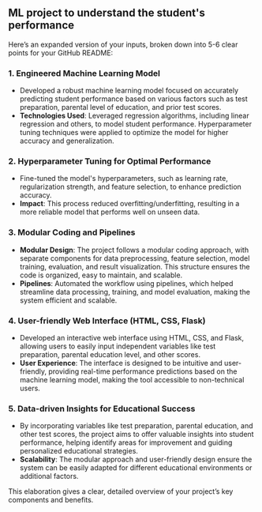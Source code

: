 ## ML project to understand the student's performance

Here’s an expanded version of your inputs, broken down into 5-6 clear points for your GitHub README:

### 1. **Engineered Machine Learning Model**  
   - Developed a robust machine learning model focused on accurately predicting student performance based on various factors such as test preparation, parental level of education, and prior test scores.
   - **Technologies Used**: Leveraged regression algorithms, including linear regression and others, to model student performance. Hyperparameter tuning techniques were applied to optimize the model for higher accuracy and generalization.

### 2. **Hyperparameter Tuning for Optimal Performance**  
   - Fine-tuned the model's hyperparameters, such as learning rate, regularization strength, and feature selection, to enhance prediction accuracy.
   - **Impact**: This process reduced overfitting/underfitting, resulting in a more reliable model that performs well on unseen data.

### 3. **Modular Coding and Pipelines**  
   - **Modular Design**: The project follows a modular coding approach, with separate components for data preprocessing, feature selection, model training, evaluation, and result visualization. This structure ensures the code is organized, easy to maintain, and scalable.
   - **Pipelines**: Automated the workflow using pipelines, which helped streamline data processing, training, and model evaluation, making the system efficient and scalable.

### 4. **User-friendly Web Interface (HTML, CSS, Flask)**  
   - Developed an interactive web interface using HTML, CSS, and Flask, allowing users to easily input independent variables like test preparation, parental education level, and other scores.
   - **User Experience**: The interface is designed to be intuitive and user-friendly, providing real-time performance predictions based on the machine learning model, making the tool accessible to non-technical users.

### 5. **Data-driven Insights for Educational Success**  
   - By incorporating variables like test preparation, parental education, and other test scores, the project aims to offer valuable insights into student performance, helping identify areas for improvement and guiding personalized educational strategies.
   - **Scalability**: The modular approach and user-friendly design ensure the system can be easily adapted for different educational environments or additional factors.

This elaboration gives a clear, detailed overview of your project’s key components and benefits.
